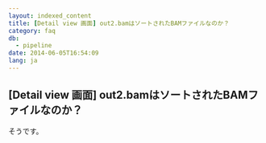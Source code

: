 ```yaml
---
layout: indexed_content
title: [Detail view 画面] out2.bamはソートされたBAMファイルなのか？
category: faq
db:
  - pipeline
date: 2014-06-05T16:54:09
lang: ja
---
```


## [Detail view 画面] out2.bamはソートされたBAMファイルなのか？

そうです。